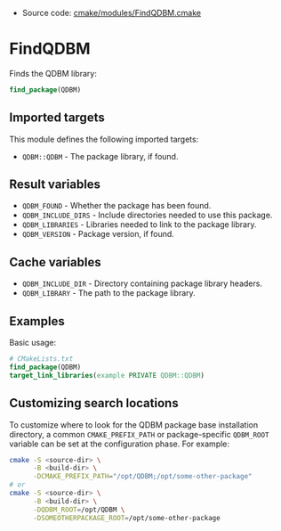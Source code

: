 <!-- This is auto-generated file. -->
* Source code: [cmake/modules/FindQDBM.cmake](https://github.com/petk/php-build-system/blob/master/cmake/cmake/modules/FindQDBM.cmake)

# FindQDBM

Finds the QDBM library:

```cmake
find_package(QDBM)
```

## Imported targets

This module defines the following imported targets:

* `QDBM::QDBM` - The package library, if found.

## Result variables

* `QDBM_FOUND` - Whether the package has been found.
* `QDBM_INCLUDE_DIRS` - Include directories needed to use this package.
* `QDBM_LIBRARIES` - Libraries needed to link to the package library.
* `QDBM_VERSION` - Package version, if found.

## Cache variables

* `QDBM_INCLUDE_DIR` - Directory containing package library headers.
* `QDBM_LIBRARY` - The path to the package library.

## Examples

Basic usage:

```cmake
# CMakeLists.txt
find_package(QDBM)
target_link_libraries(example PRIVATE QDBM::QDBM)
```

## Customizing search locations

To customize where to look for the QDBM package base
installation directory, a common `CMAKE_PREFIX_PATH` or
package-specific `QDBM_ROOT` variable can be set at
the configuration phase. For example:

```sh
cmake -S <source-dir> \
      -B <build-dir> \
      -DCMAKE_PREFIX_PATH="/opt/QDBM;/opt/some-other-package"
# or
cmake -S <source-dir> \
      -B <build-dir> \
      -DQDBM_ROOT=/opt/QDBM \
      -DSOMEOTHERPACKAGE_ROOT=/opt/some-other-package
```
